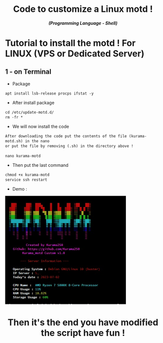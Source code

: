 <h1 align="center">Code to customize a Linux motd !</h1>
<em><h5 align="center">(Programming Language - Shell)</h5></em>

# Tutorial to install the motd ! For LINUX (VPS or Dedicated Server)

## 1 - on Terminal

- Package

```shell script
apt install lsb-release procps ifstat -y
```

- After install package

```shell script
cd /etc/update-motd.d/
rm -fr *
```

- We will now install the code

```shell script
After downloading the code put the contents of the file (kurama-motd.sh) in the nano
or put the file by removing (.sh) in the directory above !

nano kurama-motd
```

- Then put the last command

```shell script
chmod +x kurama-motd
service ssh restart
```

- Demo : 

![alt text](https://github.com/Kurama250/Custom_motd/blob/main/motd.png?raw=true)

<h1 align="center">Then it's the end you have modified the script have fun !</h1>
